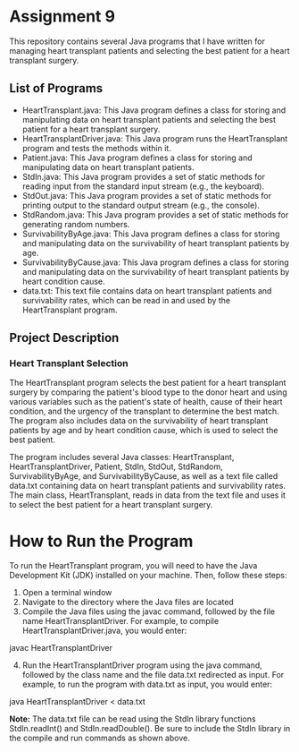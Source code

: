 # Assignment 9

This repository contains several Java programs that I have written for managing heart transplant patients and selecting the best patient for a heart transplant surgery.

## List of Programs

- HeartTransplant.java: This Java program defines a class for storing and manipulating data on heart transplant patients and selecting the best patient for a heart transplant surgery.
- HeartTransplantDriver.java: This Java program runs the HeartTransplant program and tests the methods within it.
- Patient.java: This Java program defines a class for storing and manipulating data on heart transplant patients.
- StdIn.java: This Java program provides a set of static methods for reading input from the standard input stream (e.g., the keyboard).
- StdOut.java: This Java program provides a set of static methods for printing output to the standard output stream (e.g., the console).
- StdRandom.java: This Java program provides a set of static methods for generating random numbers.
- SurvivabilityByAge.java: This Java program defines a class for storing and manipulating data on the survivability of heart transplant patients by age.
- SurvivabilityByCause.java: This Java program defines a class for storing and manipulating data on the survivability of heart transplant patients by heart condition cause.
- data.txt: This text file contains data on heart transplant patients and survivability rates, which can be read in and used by the HeartTransplant program.

## Project Description

### Heart Transplant Selection

The HeartTransplant program selects the best patient for a heart transplant surgery by comparing the patient's blood type to the donor heart and using various variables such as the patient's state of health, cause of their heart condition, and the urgency of the transplant to determine the best match. The program also includes data on the survivability of heart transplant patients by age and by heart condition cause, which is used to select the best patient.

The program includes several Java classes: HeartTransplant, HeartTransplantDriver, Patient, StdIn, StdOut, StdRandom, SurvivabilityByAge, and SurvivabilityByCause, as well as a text file called data.txt containing data on heart transplant patients and survivability rates. The main class, HeartTransplant, reads in data from the text file and uses it to select the best patient for a heart transplant surgery.

# How to Run the Program

To run the HeartTransplant program, you will need to have the Java Development Kit (JDK) installed on your machine. Then, follow these steps:

1. Open a terminal window
2. Navigate to the directory where the Java files are located
3. Compile the Java files using the javac command, followed by the file name HeartTransplantDriver. For example, to compile HeartTransplantDriver.java, you would enter: 

javac HeartTransplantDriver

4. Run the HeartTransplantDriver program using the java command, followed by the class name and the file data.txt redirected as input. For example, to run the program with data.txt as input, you would enter: 

java HeartTransplantDriver < data.txt

**Note:** The data.txt file can be read using the StdIn library functions StdIn.readInt() and StdIn.readDouble(). Be sure to include the StdIn library in the compile and run commands as shown above.
